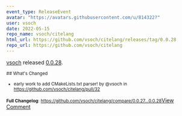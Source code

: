 ```yaml
---
event_type: ReleaseEvent
avatar: "https://avatars.githubusercontent.com/u/814322?"
user: vsoch
date: 2022-05-15
repo_name: vsoch/citelang
html_url: https://github.com/vsoch/citelang/releases/tag/0.0.28
repo_url: https://github.com/vsoch/citelang
---
```


<a href='https://github.com/vsoch' target='_blank'>vsoch</a> released <a href='https://github.com/vsoch/citelang/releases/tag/0.0.28' target='_blank'>0.0.28</a>.

<small>## What's Changed
* early work to add CMakeLists.txt parser! by @vsoch in https://github.com/vsoch/citelang/pull/32

**Full Changelog**: https://github.com/vsoch/citelang/compare/0.0.27...0.0.28</small><a href='https://github.com/vsoch/citelang/releases/tag/0.0.28' target='_blank'>View Comment</a>